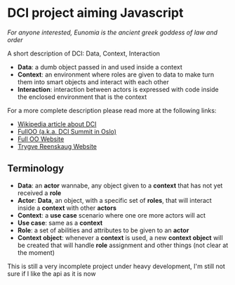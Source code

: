 DCI project aiming Javascript
=============================
*For anyone interested, Eunomia is the ancient greek goddess of law and order*

A short description of DCI: Data, Context, Interaction

- **Data**: a dumb object passed in and used inside a context
- **Context**: an environment where roles are given to data to make turn them into smart objects and interact with each other
- **Interaction**: interaction between actors is expressed with code inside the enclosed environment that is the context

For a more complete description please read more at the following links:
- [Wikipedia article about DCI](http://en.wikipedia.org/wiki/Data,_context_and_interaction)
- [FullOO (a.k.a. DCI Summit in Oslo)](https://groups.google.com/forum/#!msg/object-composition/umY_w1rXBEw/hyAF-jPgFn4J)
- [Full OO Website](http://fulloo.info/)
- [Trygve Reenskaug Website](http://folk.uio.no/trygver/)


Terminology
------------
- **Data**: an **actor** wannabe, any object given to a **context** that has not yet received a **role**
- **Actor**: **Data**, an object, with a specific set of **roles**, that will interact inside a **context** with other **actors**
- **Context**: a **use case** scenario where one ore more actors will act
- **Use case**: same as a **context**
- **Role**: a set of abilities and attributes to be given to an **actor**
- **Context object**: whenever a **context** is used, a new **context object** will be created that will handle **role** assignment and other things (not clear at the moment)

This is still a very incomplete project under heavy development, I'm still not sure if I like the api as it is now
